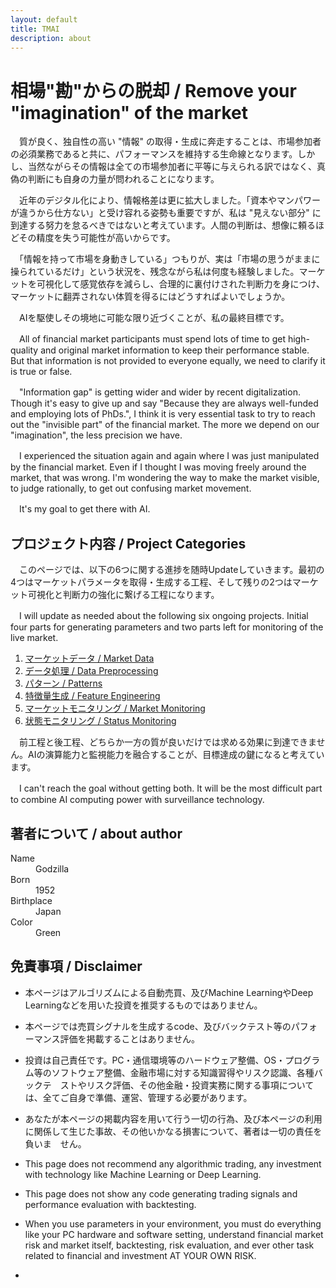 ```yaml
---
layout: default
title: TMAI
description: about
---
```



# **相場"勘"からの脱却 / Remove your "imagination" of the market** 

　質が良く、独自性の高い "情報" の取得・生成に奔走することは、市場参加者の必須業務であると共に、パフォーマンスを維持する生命線となります。しかし、当然ながらその情報は全ての市場参加者に平等に与えられる訳ではなく、真偽の判断にも自身の力量が問われることになります。

　近年のデジタル化により、情報格差は更に拡大しました。「資本やマンパワーが違うから仕方ない」と受け容れる姿勢も重要ですが、私は "見えない部分" に到達する努力を怠るべきではないと考えています。人間の判断は、想像に頼るほどその精度を失う可能性が高いからです。

　「情報を持って市場を身動きしている」つもりが、実は「市場の思うがままに操られているだけ」という状況を、残念ながら私は何度も経験しました。マーケットを可視化して感覚依存を減らし、合理的に裏付けされた判断力を身につけ、マーケットに翻弄されない体質を得るにはどうすればよいでしょうか。

　AIを駆使しその境地に可能な限り近づくことが、私の最終目標です。

　All of financial market participants must spend lots of time to get high-quality and original market information to keep their performance stable. But that information is not provided to everyone equally, we need to clarify it is true or false.

　"Information gap" is getting wider and wider by recent digitalization. Though it's easy to give up and say "Because they are always well-funded and employing lots of PhDs.", I think it is very essential task to try to reach out the "invisible part" of the financial market. The more we depend on our "imagination", the less precision we have.

　I experienced the situation again and again where I was just manipulated by the financial market. Even if I thought I was moving freely around the market, that was wrong. I'm wondering the way to make the market visible, to judge rationally, to get out confusing market movement.

　It's my goal to get there with AI.


## **プロジェクト内容 / Project Categories**

　このページでは、以下の6つに関する進捗を随時Updateしていきます。最初の4つはマーケットパラメータを取得・生成する工程、そして残りの2つはマーケット可視化と判断力の強化に繋げる工程になります。

　I will update as needed about the following six ongoing projects. Initial four parts for generating parameters and two parts left for monitoring of the live market.

1. [マーケットデータ / Market Data](https://thkkmarketai.github.io/marketdata)
2. [データ処理 / Data Preprocessing](https://thkkmarketai.github.io/datapreprocessing)
3. [パターン / Patterns](https://thkkmarketai.github.io/patterns)
4. [特徴量生成 / Feature Engineering](https://thkkmarketai.github.io/featureengineering)
5. [マーケットモニタリング / Market Monitoring](https://thkkmarketai.github.io/marketmonitoring)
6. [状態モニタリング / Status Monitoring](https://thkkmarketai.github.io/statusmonitoring)　　

　前工程と後工程、どちらか一方の質が良いだけでは求める効果に到達できません。AIの演算能力と監視能力を融合することが、目標達成の鍵になると考えています。

　I can't reach the goal without getting both. It will be the most difficult part to combine AI computing power with surveillance technology.


## **著者について / about author**

<dl>
<dt>Name</dt>
<dd>Godzilla</dd>
<dt>Born</dt>
<dd>1952</dd>
<dt>Birthplace</dt>
<dd>Japan</dd>
<dt>Color</dt>
<dd>Green</dd>
</dl>


## **免責事項 / Disclaimer**

- 本ページはアルゴリズムによる自動売買、及びMachine LearningやDeep Learningなどを用いた投資を推奨するものではありません。
- 本ページでは売買シグナルを生成するcode、及びバックテスト等のパフォーマンス評価を掲載することはありません。
- 投資は自己責任です。PC・通信環境等のハードウェア整備、OS・プログラム等のソフトウェア整備、金融市場に対する知識習得やリスク認識、各種バックテ　ストやリスク評価、その他金融・投資実務に関する事項については、全てご自身で準備、運営、管理する必要があります。
- あなたが本ページの掲載内容を用いて行う一切の行為、及び本ページの利用に関係して生じた事故、その他いかなる損害について、著者は一切の責任を負いま　せん。

- This page does not recommend any algorithmic trading, any investment with technology like Machine Learning or Deep Learning.
- This page does not show any code generating trading signals and performance evaluation with backtesting.  
- When you use parameters in your environment, you must do everything like your PC hardware and software setting, understand financial market risk and market itself, backtesting, risk evaluation, and ever other task related to financial and investment AT YOUR OWN RISK.
-
